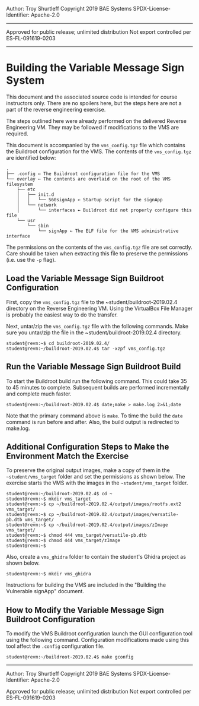 Author: Troy Shurtleff
Copyright 2019 BAE Systems
SPDX-License-Identifier: Apache-2.0

---
Approved for public release; unlimited distribution
Not export controlled per ES-FL-091619-0203

---
# Building the Variable Message Sign System

This document and the associated source code is intended for course instructors only.  There are no spoilers here, but the steps here are not a part of the reverse engineering exercise.

The steps outlined here were already performed on the delivered Reverse Engineering VM.  They may be followed if modifications to the VMS are required.

This document is accompanied by the `vms_config.tgz` file which contains the Buildroot configuration for the VMS.  The contents of the `vms_config.tgz` are identified below:

```
.
├── .config ← The Buildroot configuration file for the VMS
└── overlay ← The contents are overlaid on the root of the VMS filesystem
    ├── etc
    │   ├── init.d
    │   │   └── S60signApp ← Startup script for the signApp
    │   └── network
    │       └── interfaces ← Buildroot did not properly configure this file
    └── usr
        └── sbin
            └── signApp ← The ELF file for the VMS administrative interface
```

The permissions on the contents of the `vms_config.tgz` file are set correctly.  Care should be taken when extracting this file to preserve the permissions (i.e. use the `-p` flag).

## Load the Variable Message Sign Buildroot Configuration

First, copy the `vms_config.tgz` file to the ~student/buildroot-2019.02.4 directory on the Reverse Engineering VM.  Using the VirtualBox File Manager is probably the easiest way to do the transfer.

Next, untar/zip the `vms_config.tgz` file with the following commands.  Make sure you untar/zip the file in the ~student/buildroot-2019.02.4 directory.

```
student@revm:~$ cd buildroot-2019.02.4/
student@revm:~/buildroot-2019.02.4$ tar -xzpf vms_config.tgz 
```

## Run the Variable Message Sign Buildroot Build

To start the Buildroot build run the following command.  This could take 35 to 45 minutes to complete.  Subsequent builds are performed incrementally and complete much faster.

```
student@revm:~/buildroot-2019.02.4$ date;make > make.log 2>&1;date
```

Note that the primary command above is `make`.  To time the build the `date` command is run before and after.  Also, the build output is redirected to make.log.

## Additional Configuration Steps to Make the Environment Match the Exercise

To preserve the original output images, make a copy of them in the `~student/vms_target` folder and set the permissions as shown below.  The exercise starts the VMS with the images in the `~student/vms_target` folder.

```
student@revm:~/buildroot-2019.02.4$ cd ~
student@revm:~$ mkdir vms_target
student@revm:~$ cp ~/buildroot-2019.02.4/output/images/rootfs.ext2 vms_target/
student@revm:~$ cp ~/buildroot-2019.02.4/output/images/versatile-pb.dtb vms_target/
student@revm:~$ cp ~/buildroot-2019.02.4/output/images/zImage vms_target/
student@revm:~$ chmod 444 vms_target/versatile-pb.dtb 
student@revm:~$ chmod 444 vms_target/zImage 
student@revm:~$ 
```

Also, create a `vms_ghidra` folder to contain the student's Ghidra project as shown below.
```
student@revm:~$ mkdir vms_ghidra
```
Instructions for building the VMS are included in the "Building the Vulnerable signApp" document.

## How to Modify the Variable Message Sign Buildroot Configuration

To modify the VMS Buildroot configuration launch the GUI configuration tool using the following command.  Configuration modifications made using this tool affect the `.config` configuration file.

```
student@revm:~/buildroot-2019.02.4$ make gconfig
```

---
Author: Troy Shurtleff
Copyright 2019 BAE Systems
SPDX-License-Identifier: Apache-2.0

Approved for public release; unlimited distribution
Not export controlled per ES-FL-091619-0203